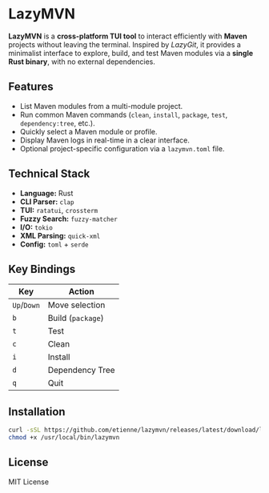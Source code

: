 # LazyMVN

**LazyMVN** is a **cross-platform TUI tool** to interact efficiently with **Maven** projects without leaving the terminal.
Inspired by *LazyGit*, it provides a minimalist interface to explore, build, and test Maven modules via a **single Rust binary**, with no external dependencies.

## Features

- List Maven modules from a multi-module project.
- Run common Maven commands (`clean`, `install`, `package`, `test`, `dependency:tree`, etc.).
- Quickly select a Maven module or profile.
- Display Maven logs in real-time in a clear interface.
- Optional project-specific configuration via a `lazymvn.toml` file.

## Technical Stack

- **Language:** Rust
- **CLI Parser:** `clap`
- **TUI:** `ratatui`, `crossterm`
- **Fuzzy Search:** `fuzzy-matcher`
- **I/O:** `tokio`
- **XML Parsing:** `quick-xml`
- **Config:** `toml` + `serde`

## Key Bindings

| Key | Action |
|---|---|
| `Up`/`Down` | Move selection |
| `b` | Build (`package`) |
| `t` | Test |
| `c` | Clean |
| `i` | Install |
| `d` | Dependency Tree |
| `q` | Quit |

## Installation

```bash
curl -sSL https://github.com/etienne/lazymvn/releases/latest/download/lazymvn -o /usr/local/bin/lazymvn
chmod +x /usr/local/bin/lazymvn
```

## License

MIT License
